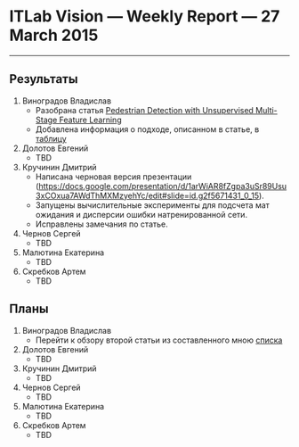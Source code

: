 # ITLab Vision — Weekly Report — 27 March 2015

----------------

## Результаты

  1. Виноградов Владислав
     - Разобрана статья [Pedestrian Detection with Unsupervised Multi-Stage Feature Learning](http://cs.nyu.edu/~sermanet/papers/sermanet-cvpr-13.pdf)
     - Добавлена информация о подходе, описанном в статье, в [таблицу](https://docs.google.com/spreadsheets/d/1iOSLENOhO8y_Qped1Vl4PHmNuWIeEYp5qcLOHCfj5Ng/edit?usp=sharing)
  1. Долотов Евгений
     - TBD
  1. Кручинин Дмитрий
     - Написана черновая версия презентации (https://docs.google.com/presentation/d/1arWiAR8fZgpa3uSr89Usu3xCOxua7AWdThMXMzyehYc/edit#slide=id.g2f5671431_0_15).
     - Запущены вычислительные эксперименты для подсчета мат ожидания и дисперсии ошибки натренированной сети.
     - Исправлены замечания по статье.
  1. Чернов Сергей
     - TBD
  1. Малютина Екатерина
     - TBD
  1. Скребков Артем
     - TBD

## Планы

  1. Виноградов Владислав
     - Перейти к обзору второй статьи из составленного мною [списка](https://docs.google.com/document/d/1-aVMU8Zl7Q40qiaYgZVGk1S5hoj9cy3ScwLKzfqEVYc/edit?usp=sharing)
  1. Долотов Евгений
     - TBD
  1. Кручинин Дмитрий
     - TBD
  1. Чернов Сергей
     - TBD
  1. Малютина Екатерина
     - TBD
  1. Скребков Артем
     - TBD
